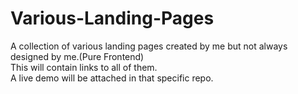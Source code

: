 # Various-Landing-Pages
A collection of various landing pages created by me but not always designed by me.(Pure Frontend)<br/>
This will contain links to all of them. <br/>
A live demo will be attached in that specific repo.

